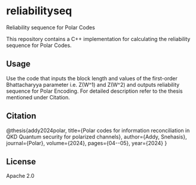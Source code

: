 # reliabilityseq
Reliability sequence for Polar Codes

This repository contains a C++ implementation for calculating the reliability sequence for Polar Codes. 

## Usage
Use the code that inputs the block length and values of the first-order Bhattacharyya parameter i.e. Z(W^1) and Z(W^2) and outputs reliability sequence for Polar Encoding. For detailed description refer to the thesis mentioned under Citation. 

## Citation

@thesis{addy2024polar,
  title={Polar codes for information reconciliation in QKD Quantum security for polarized channels},
  author={Addy, Snehasis},
  journal={Polar},
  volume={2024},
  pages={04--05},
  year={2024}
}


## License

Apache 2.0
